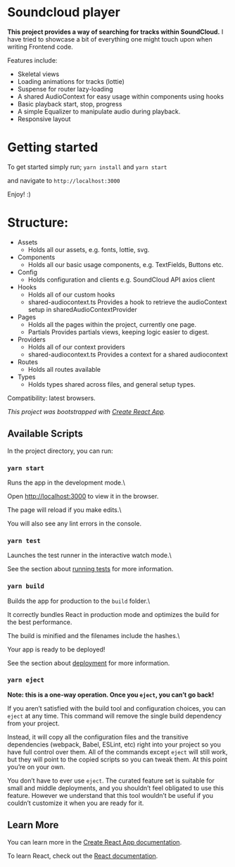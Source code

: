 


# Soundcloud player

**This project provides a way of searching for tracks within SoundCloud.**
I have tried to showcase a bit of everything one might touch upon when writing Frontend code.

Features include:
- Skeletal views
- Loading animations for tracks (lottie)
- Suspense for router lazy-loading
- A shared AudioContext for easy usage within components using hooks
- Basic playback start, stop, progress
- A simple Equalizer to manipulate audio during playback.
- Responsive layout

# Getting started
To get started simply run;
`yarn install` and `yarn start`

and navigate to `http://localhost:3000`

Enjoy! :)

# Structure:
- Assets
	- Holds all our assets, e.g. fonts, lottie, svg.
- Components
	- Holds all our basic usage components, e.g. TextFields, Buttons etc.
- Config
	- Holds configuration and clients e.g. SoundCloud API axios client
- Hooks
	- Holds all of our custom hooks
	- shared-audiocontext.ts
		Provides a hook to retrieve the audioContext setup in sharedAudioContextProvider
- Pages
	- Holds all the pages within the project, currently one page.
	- Partials
		Provides partials views, keeping logic easier to digest.
- Providers
	- Holds all of our context providers
	- shared-audiocontext.ts
		Provides a context for a shared audiocontext
- Routes
	- Holds all routes available
- Types
	- Holds types shared across files, and general setup types.

Compatibility: 
	latest browsers.
  

*This project was bootstrapped with [Create React App](https://github.com/facebook/create-react-app).*
## Available Scripts

  

In the project directory, you can run:

  

### `yarn start`

  

Runs the app in the development mode.\

Open [http://localhost:3000](http://localhost:3000) to view it in the browser.

  

The page will reload if you make edits.\

You will also see any lint errors in the console.

  

### `yarn test`

  

Launches the test runner in the interactive watch mode.\

See the section about [running tests](https://facebook.github.io/create-react-app/docs/running-tests) for more information.

  

### `yarn build`

  

Builds the app for production to the `build` folder.\

It correctly bundles React in production mode and optimizes the build for the best performance.

  

The build is minified and the filenames include the hashes.\

Your app is ready to be deployed!

  

See the section about [deployment](https://facebook.github.io/create-react-app/docs/deployment) for more information.

  

### `yarn eject`

  

**Note: this is a one-way operation. Once you `eject`, you can’t go back!**

  

If you aren’t satisfied with the build tool and configuration choices, you can `eject` at any time. This command will remove the single build dependency from your project.

  

Instead, it will copy all the configuration files and the transitive dependencies (webpack, Babel, ESLint, etc) right into your project so you have full control over them. All of the commands except `eject` will still work, but they will point to the copied scripts so you can tweak them. At this point you’re on your own.

  

You don’t have to ever use `eject`. The curated feature set is suitable for small and middle deployments, and you shouldn’t feel obligated to use this feature. However we understand that this tool wouldn’t be useful if you couldn’t customize it when you are ready for it.

  

## Learn More

  

You can learn more in the [Create React App documentation](https://facebook.github.io/create-react-app/docs/getting-started).

  

To learn React, check out the [React documentation](https://reactjs.org/).
